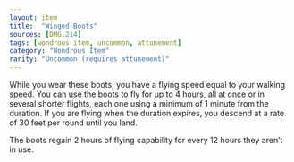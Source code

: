 ```yaml
---
layout: item
title:  "Winged Boots"
sources: [DMG.214]
tags: [wondrous item, uncommon, attunement]
category: "Wondrous Item"
rarity: "Uncommon (requires attunement)"
---
```


While you wear these boots, you have a flying speed equal to your walking speed. You can use the boots to fly for up to 4 hours, all at once or in several shorter flights, each one using a minimum of 1 minute from the duration. If you are flying when the duration expires, you descend at a rate of 30 feet per round until you land.

The boots regain 2 hours of flying capability for every 12 hours they aren’t in use.